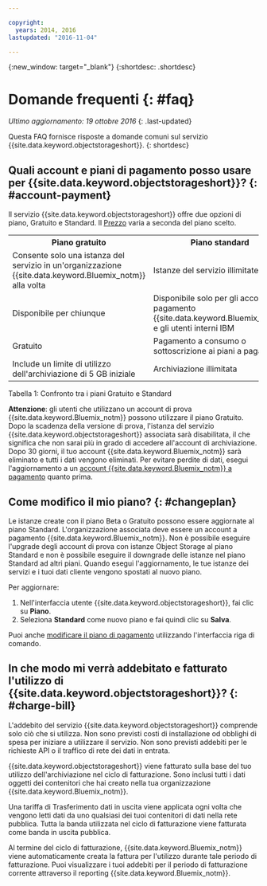 ```yaml
---

copyright:
  years: 2014, 2016
lastupdated: "2016-11-04"

---
```

{:new_window: target="_blank"}
{:shortdesc: .shortdesc}

# Domande frequenti {: #faq}

*Ultimo aggiornamento: 19 ottobre 2016*
{: .last-updated}

Questa FAQ fornisce risposte a domande comuni sul servizio {{site.data.keyword.objectstorageshort}}.
{: shortdesc}


## Quali account e piani di pagamento posso usare per {{site.data.keyword.objectstorageshort}}? {: #account-payment}

Il servizio {{site.data.keyword.objectstorageshort}} offre due opzioni di piano, Gratuito e Standard. Il [Prezzo](https://console.ng.bluemix.net/pricing/) varia a seconda del piano scelto.

<table>
  <tr>
    <th> Piano gratuito </th>
    <th> Piano standard </th>
  </tr>
  <tr>
    <td> Consente solo una istanza del servizio in un'organizzazione {{site.data.keyword.Bluemix_notm}} alla volta </td>
    <td> Istanze del servizio illimitate </td>
  </tr>
  <tr>
    <td> Disponibile per chiunque </td>
    <td> Disponibile solo per gli account a pagamento {{site.data.keyword.Bluemix_notm}} e gli utenti interni IBM </td>
  </tr>
  <tr>
    <td> Gratuito </td>
    <td> Pagamento a consumo o sottoscrizione ai piani a pagamento </td>
  </tr>
  <tr>
    <td> Include un limite di utilizzo dell'archiviazione di 5 GB iniziale </td>
    <td> Archiviazione illimitata </td>
  </tr>
</table>

Tabella 1: Confronto tra i piani Gratuito e Standard 

**Attenzione**: gli utenti che utilizzano un account di prova {{site.data.keyword.Bluemix_notm}} possono utilizzare il piano Gratuito. Dopo la scadenza della versione di prova, l'istanza del servizio {{site.data.keyword.objectstorageshort}} associata sarà disabilitata, il che significa che non sarai più in grado di accedere all'account di archiviazione. Dopo 30 giorni, il tuo account {{site.data.keyword.Bluemix_notm}} sarà eliminato e tutti i dati vengono eliminati. Per evitare perdite di dati, esegui l'aggiornamento a un [account {{site.data.keyword.Bluemix_notm}} a pagamento](https://new-console.ng.bluemix.net/docs/admin/account.html) quanto prima.

## Come modifico il mio piano? {: #changeplan}  
Le istanze create con il piano Beta o Gratuito possono essere aggiornate al piano Standard. L'organizzazione associata deve essere un account a pagamento {{site.data.keyword.Bluemix_notm}}. Non è possibile eseguire l'upgrade degli account di prova con istanze Object Storage al piano Standard e non è possibile eseguire il downgrade delle istanze nel piano Standard ad altri piani. Quando esegui l'aggiornamento, le tue istanze dei servizi e i tuoi dati cliente vengono spostati al nuovo piano.

Per aggiornare:
1.	Nell'interfaccia utente {{site.data.keyword.objectstorageshort}}, fai clic su **Piano**.
2.	Seleziona **Standard** come nuovo piano e fai quindi clic su **Salva**.

Puoi anche [modificare il piano di pagamento](../../pricing/index.html#changing) utilizzando l'interfaccia riga di comando.

## In che modo mi verrà addebitato e fatturato l'utilizzo di {{site.data.keyword.objectstorageshort}}? {: #charge-bill}

L'addebito del servizio {{site.data.keyword.objectstorageshort}} comprende solo ciò che si utilizza.  Non sono previsti costi di installazione od obblighi di spesa per iniziare a utilizzare il servizio. Non sono previsti addebiti per le richieste API o il traffico di rete dei dati in entrata.

{{site.data.keyword.objectstorageshort}} viene fatturato sulla base del tuo utilizzo dell'archiviazione nel ciclo di fatturazione. Sono inclusi tutti i dati oggetti dei contenitori che hai creato nella tua organizzazione {{site.data.keyword.Bluemix_notm}}.

Una tariffa di Trasferimento dati in uscita viene applicata ogni volta che vengono letti dati da uno qualsiasi dei tuoi contenitori di dati nella rete pubblica. Tutta la banda utilizzata nel ciclo di fatturazione viene fatturata come banda in uscita pubblica.

Al termine del ciclo di fatturazione, {{site.data.keyword.Bluemix_notm}} viene automaticamente creata la fattura per l'utilizzo durante tale periodo di fatturazione. Puoi visualizzare i tuoi addebiti per il periodo di fatturazione corrente attraverso il reporting {{site.data.keyword.Bluemix_notm}}.
